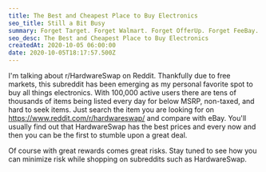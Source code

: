 ```yaml
---
title: The Best and Cheapest Place to Buy Electronics
seo_title: Still a Bit Busy
summary: Forget Target. Forget Walmart. Forget OfferUp. Forget FeeBay.
seo_desc: The Best and Cheapest Place to Buy Electronics
createdAt: 2020-10-05 06:00:00
date: 2020-10-05T18:17:57.500Z
---
```


I'm talking about r/HardwareSwap on Reddit. Thankfully due to free markets, this subreddit has been emerging as my personal favorite spot to buy all things electronics. With 100,000 active users there are tens of thousands of items being listed every day for below MSRP, non-taxed, and hard to seek items. Just search the item you are looking for on https://www.reddit.com/r/hardwareswap/ and compare with eBay. You'll usually find out that HardwareSwap has the best prices and every now and then you can be the first to stumble upon a great deal.

Of course with great rewards comes great risks. Stay tuned to see how you can minimize risk while shopping on subreddits such as HardwareSwap.
